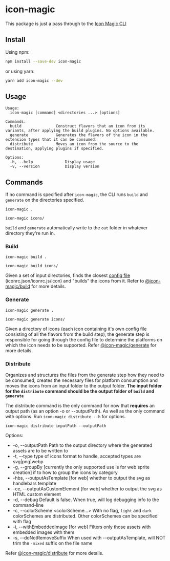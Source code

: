 # icon-magic

This package is just a pass through to the [Icon Magic CLI](https://www.npmjs.com/package/@icon-magic/cli)

## Install

Using npm:

```sh
npm install --save-dev icon-magic
```

or using yarn:

```sh
yarn add icon-magic --dev
```

## Usage

```
Usage:
  icon-magic [command] <directories ...> [options]

Commands:
  build               Construct flavors that an icon from its variants, after applying the build plugins. No options available.
  generate            Generates the flavors of the icon in the extension types that it can be consumed.
  distribute          Moves an icon from the source to the destination, applying plugins if specified.

Options:
  -h, --help              Display usage
  -v, --version           Display version
```

## Commands

If no command is specified after `icon-magic`, the CLI runs `build` and
`generate` on the directories specified.

```
icon-magic .
```

```
icon-magic icons/
```

`build` and `generate` automatically write to the `out` folder in whatever directory they're run in.

### Build

```
icon-magic build .
```

```
icon-magic build icons/
```

Given a set of input directories, finds the closest [config file](../config-reader/README.md) (iconrc.json/iconrc.js/icon) and "builds" the icons from it. Refer to
[@icon-magic/build](../@icon-magic/build/README.md) for more details.

### Generate

```
icon-magic generate .
```

```
icon-magic generate icons/
```

Given a directory of icons (each icon containing it's own config file consisting
of all the flavors from the build step), the generate step is responsible for
going through the config file to determine the platforms on which the icon needs
to be supported. Refer [@icon-magic/generate](../@icon-magic/generate/README.md) for more details.

### Distribute

Organizes and structures the files from the generate step how they need to be consumed, creates the necessary files for platform consumption and moves the icons from an input folder to the output folder. **The input folder for the `distribute` command should be the output folder of `build` and `generate`**

The distribute command is the only command for now that **requires** an output path (as an option -o or --outputPath). As well as the only command with options. Run `icon-magic distribute --h` for options.

```
icon-magic distribute inputPath --outputPath
```

Options:
- -o, --outputPath Path to the output directory where the generated assets are to be written to
- -t, --type type of icons format to handle, accepted types are svg|png|webp
- -g, --groupBy [currently the only supported use is for web sprite creation] if to how to group the icons by category
- -hbs, --outputAsTemplate [for web] whether to output the svg as handlebars template
- -ce, --outputAsCustomElement [for web] whether to output the svg as HTML custom element
- -d, --debug Default is false. When true, will log debugging info to the command-line
- -c, --colorScheme <colorScheme...> With no flag, `light` and `dark` colorSchemes are distributed. Other colorSchemes can be specified with flag
- -i, --withEmbeddedImage [for web] Filters only those assets with embedded images with them
- -s, --doNotRemoveSuffix When used with --outputAsTemplate, will NOT trim the `-mixed` suffix on the file name

Refer [@icon-magic/distribute](../@icon-magic/distribute/README.md) for more details.
